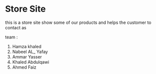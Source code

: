 
# Store Site

this is  a store site show some of our products and helps the customer to contact as

team :

1. Hamza khaled 
2. Nabeel AL_ Yafay
3. Ammar Yasser
4. Khaled Abdulqawi
5. Ahmed Faiz
